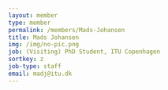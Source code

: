 ```yaml
---
layout: member
type: member
permalink: /members/Mads-Johansen
title: Mads Johansen
img: /img/no-pic.png
job: (Visiting) PhD Student, ITU Copenhagen
sortkey: z
job-type: staff
email: madj@itu.dk
---
```

